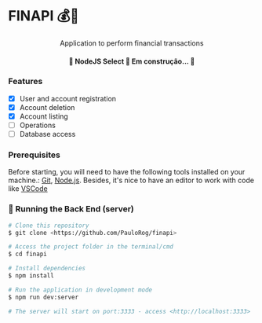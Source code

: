# FINAPI 💰💸

<p align="center">Application to perform financial transactions </p>

<h4 align="center"> 
	🚧  NodeJS Select 🚀 Em construção...  🚧
</h4>

### Features

- [x] User and account registration
- [x] Account deletion
- [x] Account listing
- [ ] Operations
- [ ] Database access

### Prerequisites

Before starting, you will need to have the following tools installed on your machine.:
[Git](https://git-scm.com), [Node.js](https://nodejs.org/en/). 
Besides, it's nice to have an editor to work with code like [VSCode](https://code.visualstudio.com/)

### 🎲 Running the Back End (server)

```bash
# Clone this repository
$ git clone <https://github.com/PauloRog/finapi>

# Access the project folder in the terminal/cmd
$ cd finapi

# Install dependencies
$ npm install

# Run the application in development mode
$ npm run dev:server

# The server will start on port:3333 - access <http://localhost:3333>
```
